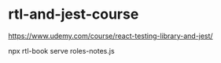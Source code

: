 # rtl-and-jest-course
https://www.udemy.com/course/react-testing-library-and-jest/

npx rtl-book serve roles-notes.js